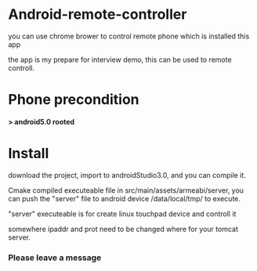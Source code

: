 # Android-remote-controller
you can use chrome brower to control remote phone which is installed this app

the app is my prepare for interview demo, this can be used to remote controll.

# Phone precondition
####  > android5.0 rooted

# Install
download the project, import to androidStudio3.0, and you can compile it.

Cmake compiled executeable file in src/main/assets/armeabi/server, you can push the "server" file to android device /data/local/tmp/ to execute.

"server" executeable is for create linux touchpad device and controll it

somewhere ipaddr and prot need to be changed where for your tomcat server.

### Please leave a message
